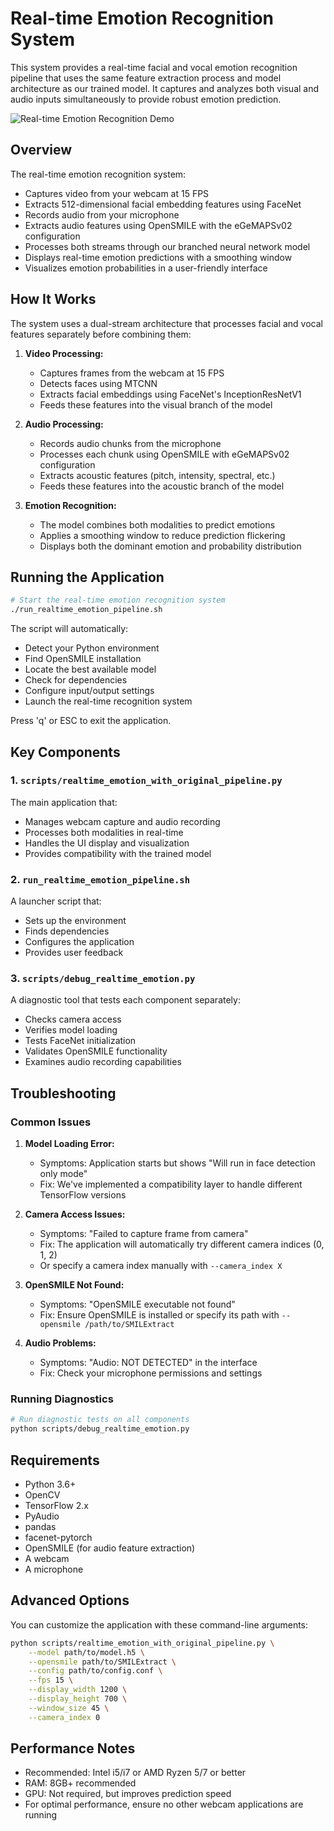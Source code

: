 # Real-time Emotion Recognition System

This system provides a real-time facial and vocal emotion recognition pipeline that uses the same feature extraction process and model architecture as our trained model. It captures and analyzes both visual and audio inputs simultaneously to provide robust emotion prediction.

![Real-time Emotion Recognition Demo](https://raw.githubusercontent.com/username/repo/main/demo_screenshot.png)

## Overview

The real-time emotion recognition system:

- Captures video from your webcam at 15 FPS
- Extracts 512-dimensional facial embedding features using FaceNet
- Records audio from your microphone
- Extracts audio features using OpenSMILE with the eGeMAPSv02 configuration
- Processes both streams through our branched neural network model
- Displays real-time emotion predictions with a smoothing window
- Visualizes emotion probabilities in a user-friendly interface

## How It Works

The system uses a dual-stream architecture that processes facial and vocal features separately before combining them:

1. **Video Processing:**
   - Captures frames from the webcam at 15 FPS
   - Detects faces using MTCNN
   - Extracts facial embeddings using FaceNet's InceptionResNetV1
   - Feeds these features into the visual branch of the model

2. **Audio Processing:**
   - Records audio chunks from the microphone
   - Processes each chunk using OpenSMILE with eGeMAPSv02 configuration
   - Extracts acoustic features (pitch, intensity, spectral, etc.)
   - Feeds these features into the acoustic branch of the model

3. **Emotion Recognition:**
   - The model combines both modalities to predict emotions
   - Applies a smoothing window to reduce prediction flickering
   - Displays both the dominant emotion and probability distribution

## Running the Application

```bash
# Start the real-time emotion recognition system
./run_realtime_emotion_pipeline.sh
```

The script will automatically:
- Detect your Python environment
- Find OpenSMILE installation
- Locate the best available model
- Check for dependencies
- Configure input/output settings
- Launch the real-time recognition system

Press 'q' or ESC to exit the application.

## Key Components

### 1. `scripts/realtime_emotion_with_original_pipeline.py`

The main application that:
- Manages webcam capture and audio recording
- Processes both modalities in real-time
- Handles the UI display and visualization
- Provides compatibility with the trained model

### 2. `run_realtime_emotion_pipeline.sh`

A launcher script that:
- Sets up the environment
- Finds dependencies
- Configures the application
- Provides user feedback

### 3. `scripts/debug_realtime_emotion.py`

A diagnostic tool that tests each component separately:
- Checks camera access
- Verifies model loading
- Tests FaceNet initialization
- Validates OpenSMILE functionality
- Examines audio recording capabilities

## Troubleshooting

### Common Issues

1. **Model Loading Error:**
   - Symptoms: Application starts but shows "Will run in face detection only mode"
   - Fix: We've implemented a compatibility layer to handle different TensorFlow versions

2. **Camera Access Issues:**
   - Symptoms: "Failed to capture frame from camera"
   - Fix: The application will automatically try different camera indices (0, 1, 2)
   - Or specify a camera index manually with `--camera_index X`

3. **OpenSMILE Not Found:**
   - Symptoms: "OpenSMILE executable not found" 
   - Fix: Ensure OpenSMILE is installed or specify its path with `--opensmile /path/to/SMILExtract`

4. **Audio Problems:**
   - Symptoms: "Audio: NOT DETECTED" in the interface
   - Fix: Check your microphone permissions and settings

### Running Diagnostics

```bash
# Run diagnostic tests on all components
python scripts/debug_realtime_emotion.py
```

## Requirements

- Python 3.6+
- OpenCV
- TensorFlow 2.x
- PyAudio
- pandas
- facenet-pytorch
- OpenSMILE (for audio feature extraction)
- A webcam
- A microphone

## Advanced Options

You can customize the application with these command-line arguments:

```bash
python scripts/realtime_emotion_with_original_pipeline.py \
    --model path/to/model.h5 \
    --opensmile path/to/SMILExtract \
    --config path/to/config.conf \
    --fps 15 \
    --display_width 1200 \
    --display_height 700 \
    --window_size 45 \
    --camera_index 0
```

## Performance Notes

- Recommended: Intel i5/i7 or AMD Ryzen 5/7 or better
- RAM: 8GB+ recommended
- GPU: Not required, but improves prediction speed
- For optimal performance, ensure no other webcam applications are running
